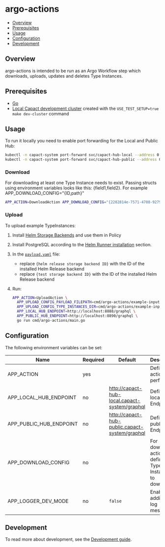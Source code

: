 # argo-actions

- [Overview](#overview)
- [Prerequisites](#prerequisites)
- [Usage](#usage)
- [Configuration](#configuration)
- [Development](#development)

## Overview

argo-actions is intended to be run as an Argo Workflow step which downloads, uploads, updates and deletes Type Instances.

## Prerequisites

- [Go](https://golang.org)
- [Local Capact development cluster](https://capact.io/community/development/development-guide#development-cluster) created with the `USE_TEST_SETUP=true make dev-cluster` command

## Usage

To run it locally you need to enable port forwarding for the Local and Public Hub:
```bash
kubectl -n capact-system port-forward svc/capact-hub-local --address 0.0.0.0 8888:80
kubectl -n capact-system port-forward svc/capact-hub-public --address 0.0.0.0 8890:80
```

### Download

For downloading at least one Type Instance needs to exist. Passing structs using environment variables looks like this: {field1,field2}. For example APP_DOWNLOAD_CONFIG="{ID,path}"

```bash
APP_ACTION=DownloadAction APP_DOWNLOAD_CONFIG="{2282814e-7571-4708-9279-717aea3c6d08,/tmp/action.yaml}" APP_LOCAL_HUB_ENDPOINT=http://localhost:8888/graphql go run cmd/argo-actions/main.go
```

### Upload

To upload example TypeInstances:

1. Install [Helm Storage Backends](https://capact.io/docs/feature/storage-backends/helm) and use them in Policy
2. Install PostgreSQL according to the [Helm Runner installation](../helm-runner/README.md#installation) section.
3. In the [`payload.yaml`](./example-input/upload/payload.yaml) file:
   - replace `{helm release storage backend ID}` with the ID of the installed Helm Release backend 
   - replace `{test storage backend ID}` with the ID of the installed Helm Release backend 
4. Run:

    ```bash
    APP_ACTION=UploadAction \
      APP_UPLOAD_CONFIG_PAYLOAD_FILEPATH=cmd/argo-actions/example-input/upload/payload.yaml \
      APP_UPLOAD_CONFIG_TYPE_INSTANCES_DIR=cmd/argo-actions/example-input/upload/typeinstances \
      APP_LOCAL_HUB_ENDPOINT=http://localhost:8888/graphql \
      APP_PUBLIC_HUB_ENDPOINT=http://localhost:8890/graphql \
      go run cmd/argo-actions/main.go
    ```

## Configuration

The following environment variables can be set:

| Name                     | Required | Default                                         | Description                                            |
|--------------------------|----------|-------------------------------------------------|--------------------------------------------------------|
| APP_ACTION               | yes      |                                                 | Defines action to perform |
| APP_LOCAL_HUB_ENDPOINT   | no       | http://capact-hub-local.capact-system/graphql   | Defines local Hub Endpoint |
| APP_PUBLIC_HUB_ENDPOINT  | no       | http://capact-hub-public.capact-system/graphql  | Defines public Hub Endpoint |
| APP_DOWNLOAD_CONFIG      | no       |                                                 | For download action defines Type Instances to download |
| APP_LOGGER_DEV_MODE      | no       | `false`                                         | Enable additional log messages            |

## Development

To read more about development, see the [Development guide](https://capact.io/community/development/development-guide).
